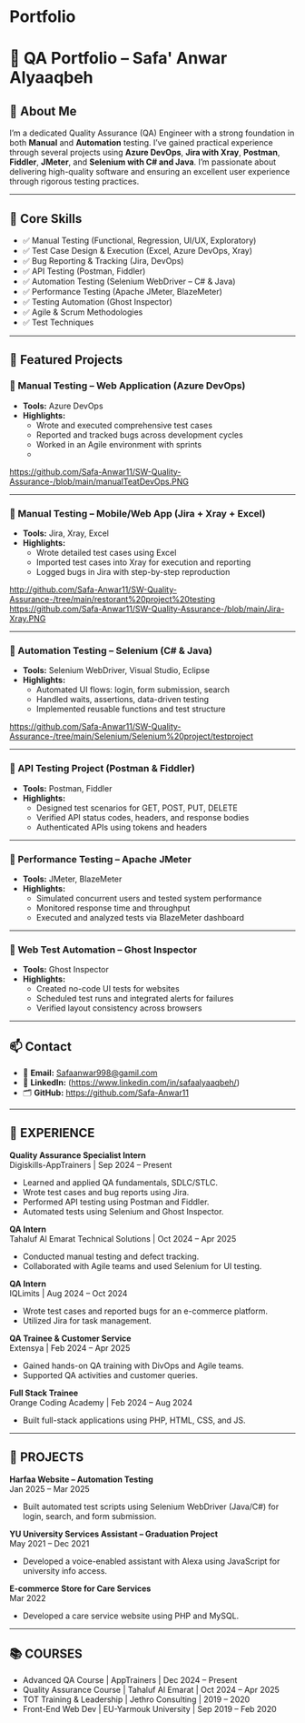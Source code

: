# Portfolio
# 🧪 QA Portfolio – Safa' Anwar Alyaaqbeh

## 👋 About Me
I’m a dedicated Quality Assurance (QA) Engineer with a strong foundation in both **Manual** and **Automation** testing. I’ve gained practical experience through several projects using **Azure DevOps**, **Jira with Xray**, **Postman**, **Fiddler**, **JMeter**, and **Selenium with C# and Java**. I’m passionate about delivering high-quality software and ensuring an excellent user experience through rigorous testing practices.

---

## 🎯 Core Skills

- ✅ Manual Testing (Functional, Regression, UI/UX, Exploratory)
- ✅ Test Case Design & Execution (Excel, Azure DevOps, Xray)
- ✅ Bug Reporting & Tracking (Jira, DevOps)
- ✅ API Testing (Postman, Fiddler)
- ✅ Automation Testing (Selenium WebDriver – C# & Java)
- ✅ Performance Testing (Apache JMeter, BlazeMeter)
- ✅ Testing Automation (Ghost Inspector)
- ✅ Agile & Scrum Methodologies
- ✅ Test Techniques

---

## 📁 Featured Projects

### 🔹 Manual Testing – Web Application (Azure DevOps)
- **Tools:** Azure DevOps  
- **Highlights:**
  - Wrote and executed comprehensive test cases
  - Reported and tracked bugs across development cycles
  - Worked in an Agile environment with sprints
  - 
https://github.com/Safa-Anwar11/SW-Quality-Assurance-/blob/main/manualTeatDevOps.PNG

---

### 🔹 Manual Testing – Mobile/Web App (Jira + Xray + Excel)
- **Tools:** Jira, Xray, Excel  
- **Highlights:**
  - Wrote detailed test cases using Excel
  - Imported test cases into Xray for execution and reporting
  - Logged bugs in Jira with step-by-step reproduction

http://github.com/Safa-Anwar11/SW-Quality-Assurance-/tree/main/restorant%20project%20testing
https://github.com/Safa-Anwar11/SW-Quality-Assurance-/blob/main/Jira-Xray.PNG

---

### 🔹 Automation Testing – Selenium (C# & Java)
- **Tools:** Selenium WebDriver, Visual Studio, Eclipse
- **Highlights:**
  - Automated UI flows: login, form submission, search
  - Handled waits, assertions, data-driven testing
  - Implemented reusable functions and test structure
    
https://github.com/Safa-Anwar11/SW-Quality-Assurance-/tree/main/Selenium/Selenium%20project/testproject

---

### 🔹 API Testing Project (Postman & Fiddler)
- **Tools:** Postman, Fiddler  
- **Highlights:**
  - Designed test scenarios for GET, POST, PUT, DELETE
  - Verified API status codes, headers, and response bodies
  - Authenticated APIs using tokens and headers

---

### 🔹 Performance Testing – Apache JMeter
- **Tools:** JMeter, BlazeMeter  
- **Highlights:**
  - Simulated concurrent users and tested system performance
  - Monitored response time and throughput
  - Executed and analyzed tests via BlazeMeter dashboard

---

### 🔹 Web Test Automation – Ghost Inspector
- **Tools:** Ghost Inspector  
- **Highlights:**
  - Created no-code UI tests for websites
  - Scheduled test runs and integrated alerts for failures
  - Verified layout consistency across browsers

---

## 📫 Contact

- 📧 **Email:** Safaanwar998@gamil.com  
- 💼 **LinkedIn:** (https://www.linkedin.com/in/safaalyaaqbeh/)
- 🗂 **GitHub:** https://github.com/Safa-Anwar11

---


## 💼 EXPERIENCE

**Quality Assurance Specialist Intern**  
Digiskills-AppTrainers | Sep 2024 – Present  
- Learned and applied QA fundamentals, SDLC/STLC.  
- Wrote test cases and bug reports using Jira.  
- Performed API testing using Postman and Fiddler.  
- Automated tests using Selenium and Ghost Inspector.

**QA Intern**  
Tahaluf Al Emarat Technical Solutions | Oct 2024 – Apr 2025  
- Conducted manual testing and defect tracking.  
- Collaborated with Agile teams and used Selenium for UI testing.

**QA Intern**  
IQLimits | Aug 2024 – Oct 2024  
- Wrote test cases and reported bugs for an e-commerce platform.  
- Utilized Jira for task management.

**QA Trainee & Customer Service**  
Extensya | Feb 2024 – Apr 2025  
- Gained hands-on QA training with DivOps and Agile teams.  
- Supported QA activities and customer queries.

**Full Stack Trainee**  
Orange Coding Academy | Feb 2024 – Aug 2024  
- Built full-stack applications using PHP, HTML, CSS, and JS.

---

## 🧪 PROJECTS

**Harfaa Website – Automation Testing**  
Jan 2025 – Mar 2025  
- Built automated test scripts using Selenium WebDriver (Java/C#) for login, search, and form submission.

**YU University Services Assistant – Graduation Project**  
May 2021 – Dec 2021  
- Developed a voice-enabled assistant with Alexa using JavaScript for university info access.

**E-commerce Store for Care Services**  
Mar 2022  
- Developed a care service website using PHP and MySQL.

---

## 📚 COURSES

- Advanced QA Course | AppTrainers | Dec 2024 – Present  
- Quality Assurance Course | Tahaluf Al Emarat | Oct 2024 – Apr 2025  
- TOT Training & Leadership | Jethro Consulting | 2019 – 2020  
- Front-End Web Dev | EU-Yarmouk University | Sep 2019 – Feb 2020
